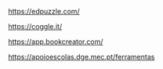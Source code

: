 https://edpuzzle.com/

https://coggle.it/

https://app.bookcreator.com/

https://apoioescolas.dge.mec.pt/ferramentas
